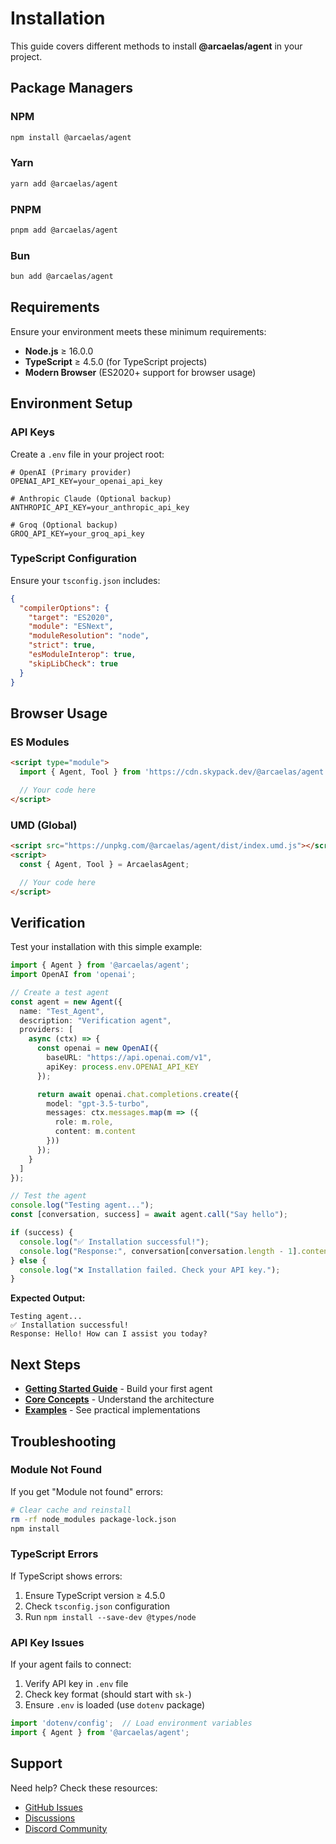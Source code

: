 # Installation

This guide covers different methods to install **@arcaelas/agent** in your project.

## Package Managers

### NPM

```bash
npm install @arcaelas/agent
```

### Yarn

```bash
yarn add @arcaelas/agent
```

### PNPM

```bash
pnpm add @arcaelas/agent
```

### Bun

```bash
bun add @arcaelas/agent
```

## Requirements

Ensure your environment meets these minimum requirements:

- **Node.js** ≥ 16.0.0
- **TypeScript** ≥ 4.5.0 (for TypeScript projects)
- **Modern Browser** (ES2020+ support for browser usage)

## Environment Setup

### API Keys

Create a `.env` file in your project root:

```env
# OpenAI (Primary provider)
OPENAI_API_KEY=your_openai_api_key

# Anthropic Claude (Optional backup)
ANTHROPIC_API_KEY=your_anthropic_api_key

# Groq (Optional backup)
GROQ_API_KEY=your_groq_api_key
```

### TypeScript Configuration

Ensure your `tsconfig.json` includes:

```json
{
  "compilerOptions": {
    "target": "ES2020",
    "module": "ESNext",
    "moduleResolution": "node",
    "strict": true,
    "esModuleInterop": true,
    "skipLibCheck": true
  }
}
```

## Browser Usage

### ES Modules

```html
<script type="module">
  import { Agent, Tool } from 'https://cdn.skypack.dev/@arcaelas/agent';

  // Your code here
</script>
```

### UMD (Global)

```html
<script src="https://unpkg.com/@arcaelas/agent/dist/index.umd.js"></script>
<script>
  const { Agent, Tool } = ArcaelasAgent;

  // Your code here
</script>
```

## Verification

Test your installation with this simple example:

```typescript
import { Agent } from '@arcaelas/agent';
import OpenAI from 'openai';

// Create a test agent
const agent = new Agent({
  name: "Test_Agent",
  description: "Verification agent",
  providers: [
    async (ctx) => {
      const openai = new OpenAI({
        baseURL: "https://api.openai.com/v1",
        apiKey: process.env.OPENAI_API_KEY
      });

      return await openai.chat.completions.create({
        model: "gpt-3.5-turbo",
        messages: ctx.messages.map(m => ({
          role: m.role,
          content: m.content
        }))
      });
    }
  ]
});

// Test the agent
console.log("Testing agent...");
const [conversation, success] = await agent.call("Say hello");

if (success) {
  console.log("✅ Installation successful!");
  console.log("Response:", conversation[conversation.length - 1].content);
} else {
  console.log("❌ Installation failed. Check your API key.");
}
```

**Expected Output:**
```
Testing agent...
✅ Installation successful!
Response: Hello! How can I assist you today?
```

## Next Steps

- **[Getting Started Guide](guides/getting-started.md)** - Build your first agent
- **[Core Concepts](guides/core-concepts.md)** - Understand the architecture
- **[Examples](examples/basic-agent.md)** - See practical implementations

## Troubleshooting

### Module Not Found

If you get "Module not found" errors:

```bash
# Clear cache and reinstall
rm -rf node_modules package-lock.json
npm install
```

### TypeScript Errors

If TypeScript shows errors:

1. Ensure TypeScript version ≥ 4.5.0
2. Check `tsconfig.json` configuration
3. Run `npm install --save-dev @types/node`

### API Key Issues

If your agent fails to connect:

1. Verify API key in `.env` file
2. Check key format (should start with `sk-`)
3. Ensure `.env` is loaded (use `dotenv` package)

```typescript
import 'dotenv/config';  // Load environment variables
import { Agent } from '@arcaelas/agent';
```

## Support

Need help? Check these resources:

- [GitHub Issues](https://github.com/arcaelas/agent/issues)
- [Discussions](https://github.com/arcaelas/agent/discussions)
- [Discord Community](https://discord.gg/arcaelas)
